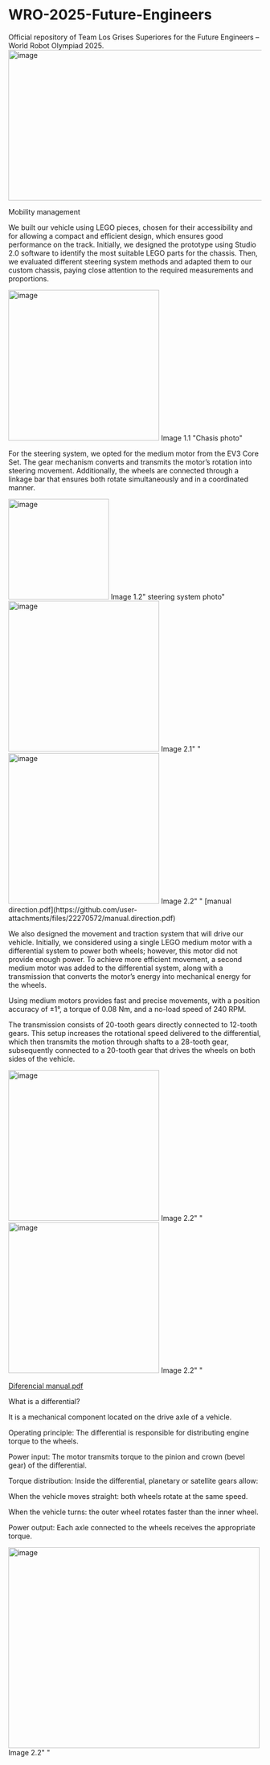 # WRO-2025-Future-Engineers
Official repository of Team Los Grises Superiores for the Future Engineers – World Robot Olympiad 2025.
<img width="1000" height="300" alt="image" src="https://github.com/user-attachments/assets/fa720338-2e61-403f-84ec-15e703379e87" />


Mobility management

We built our vehicle using LEGO pieces, chosen for their accessibility and for allowing a compact and efficient design, which ensures good performance on the track. Initially, we designed the prototype using Studio 2.0 software to identify the most suitable LEGO parts for the chassis. Then, we evaluated different steering system methods and adapted them to our custom chassis, paying close attention to the required measurements and proportions.



<img width="soo" height="300" alt="image" src="https://github.com/user-attachments/assets/f0f2ec53-35a1-495b-a551-b19bc37c49a3" />
Image 1.1 "Chasis photo"





For the steering system, we opted for the medium motor from the EV3 Core Set. The gear mechanism converts and transmits the motor’s rotation into steering movement. Additionally, the wheels are connected through a linkage bar that ensures both rotate simultaneously and in a coordinated manner.

<img width="200" height="200" alt="image" src="https://github.com/user-attachments/assets/813a3d07-1033-4852-a699-a6eef89279d8" />
Image 1.2" steering system photo"










<img width="300" height="300" alt="image" src="https://github.com/user-attachments/assets/46e202f6-aba2-4c50-96f0-182f83e499fe" />
Image 2.1" "
<img width="300" height="300" alt="image" src="https://github.com/user-attachments/assets/f3185aaf-427e-4545-b5fc-99059a3537b4" />
Image 2.2" "
[manual direction.pdf](https://github.com/user-attachments/files/22270572/manual.direction.pdf)


We also designed the movement and traction system that will drive our vehicle. Initially, we considered using a single LEGO medium motor with a differential system to power both wheels; however, this motor did not provide enough power. To achieve more efficient movement, a second medium motor was added to the differential system, along with a transmission that converts the motor’s energy into mechanical energy for the wheels.

Using medium motors provides fast and precise movements, with a position accuracy of ±1°, a torque of 0.08 Nm, and a no-load speed of 240 RPM.

The transmission consists of 20-tooth gears directly connected to 12-tooth gears. This setup increases the rotational speed delivered to the differential, which then transmits the motion through shafts to a 28-tooth gear, subsequently connected to a 20-tooth gear that drives the wheels on both sides of the vehicle.



<img width="300" height="300" alt="image" src="https://github.com/user-attachments/assets/6d06e1fc-8637-4078-b9ca-1b4b27277880" />
Image 2.2" "
<img width="300" height="300" alt="image" src="https://github.com/user-attachments/assets/992c28f3-348e-4574-af18-7d5bda827877" />
Image 2.2" "

[Diferencial manual.pdf](https://github.com/user-attachments/files/22326888/Diferencial.manual.pdf)


What is a differential?

It is a mechanical component located on the drive axle of a vehicle.

Operating principle:
The differential is responsible for distributing engine torque to the wheels.

Power input: The motor transmits torque to the pinion and crown (bevel gear) of the differential.

Torque distribution: Inside the differential, planetary or satellite gears allow:


When the vehicle moves straight: both wheels rotate at the same speed.

When the vehicle turns: the outer wheel rotates faster than the inner wheel.

Power output: Each axle connected to the wheels receives the appropriate torque.

<img width="500" height="400" alt="image" src="https://github.com/user-attachments/assets/841f8551-b8cd-43e2-a964-24c97eb4f7ce" />
Image 2.2" "







